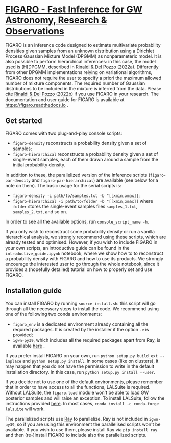 # [FIGARO - Fast Inference for GW Astronomy, Research & Observations](https://www.youtube.com/watch?v=uJeJ4YiVFz8)

FIGARO is an inference code designed to estimate multivariate probability densities given samples from an unknown distribution using a Dirichlet Process Gaussian Mixture Model (DPGMM) as nonparameteric model.
It is also possible to perform hierarchical inferences: in this case, the model used is (H)DPGMM, described in [Rinaldi & Del Pozzo (2022a)](https://ui.adsabs.harvard.edu/abs/2022MNRAS.509.5454R/abstract).
Differently from other DPGMM implementations relying on variational algorithms, FIGARO does not require the user to specify a priori the maximum allowed number of mixture components. The required number of Gaussian distributions to be included in the mixture is inferred from the data.
Please cite [Rinaldi & Del Pozzo (2022b)](https://ui.adsabs.harvard.edu/abs/2022arXiv220507252R/abstract) if you use FIGARO in your research. The documentation and user guide for FIGARO is available at https://figaro.readthedocs.io .

## Get started

FIGARO comes with two plug-and-play console scripts:
* `figaro-density` reconstructs a probability density given a set of samples;
* `figaro-hierarchical` reconstructs a probability density given a set of single-event samples, each of them drawn around a sample from the initial probability density.

In addition to these, the parallelized version of the inference scripts (`figaro-par-density` and `figaro-par-hierarchical`) are available (see below for a note on them). 
The basic usage for the serial scripts is:
* `figaro-density -i path/to/samples.txt -b "[[xmin,xmax]]`;
* `figaro-hierarchical -i path/to/folder -b "[[xmin,xmax]]` where `folder` stores the single-event samples files `samples_1.txt`, `samples_2.txt`, and so on. 

In order to see all the available options, run `console_script_name -h`.

If you only wish to reconstruct some probability density or run a vanilla hierarchical analysis, we strongly recommend using these scripts, which are already tested and optimised.
However, if you wish to include FIGARO in your own scripts, an introductive guide can be found in the `introductive_guide.ipynb` notebook, where we show how to to reconstruct a probability density with FIGARO and how to use its products. We strongly encourage the interested user to go through the whole notebook, since it provides a (hopefully detailed) tutorial on how to properly set and use FIGARO.

## Installation guide

You can install FIGARO by running `source install.sh`: this script will go through all the necessary steps to install the code.
We recommend using one of the following two conda environments:
* `figaro_env` is a dedicated environment already containing all the required packages. It is created by the installer if the option `-e` is provided;
* `igwn-py39`, which includes all the required packages apart from Ray, is available [here](https://computing.docs.ligo.org/conda/environments/igwn-py39) .

If you prefer install FIGARO on your own, run `python setup.py build_ext --inplace` and `python setup.py install`. In some cases (like on clusters), it may happen that you do not have the permission to write in the default installation directory. In this case, run `python setup.py install --user`. 

If you decide not to use one of the default environments, please remember that in order to have access to all the functions, LALSuite is required. Without LALSuite, the `figaro.load` module won't be able to load GW posterior samples and will raise an exception. To install LALSuite, follow the instructions provided [here](https://wiki.ligo.org/Computing/LALSuiteInstall). In most cases, `conda install -c conda-forge lalsuite` will work.

The parallelized scripts use [Ray](https://docs.ray.io/en/latest/) to parallelize. Ray is not included in `igwn-py39`, so if you are using this environment the parallelised scripts won't be available. If you wish to use them, please install Ray via `pip install ray` and then (re-)install FIGARO to include also the parallelized scripts.

